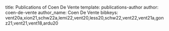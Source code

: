 title: Publications of Coen De Vente
template: publications-author
author: coen-de-vente
author_name: Coen De Vente
bibkeys: vent20a,xion21,schw22a,lemi22,vent20,less20,schw22,vent22,vent21a,gonz21,vent21,vent18,ardu20